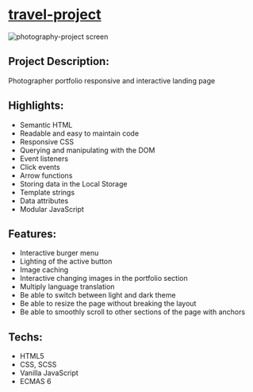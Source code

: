 # [travel-project](https://aliaksei-siniauski.github.io/travel-project/)

![photography-project screen](https://user-images.githubusercontent.com/92273438/190915601-9cd16dcc-459a-4781-a581-62d9711b448e.png)


## Project Description:
Photographer portfolio responsive and interactive landing page

## Highlights:
- Semantic HTML
- Readable and easy to maintain code
- Responsive CSS
- Querying and manipulating with the DOM
- Event listeners
- Click events
- Arrow functions 
- Storing data in the Local Storage
- Template strings
- Data attributes
- Modular JavaScript

## Features: 
- Interactive burger menu
- Lighting of the active button
- Image caching
- Interactive changing images in the portfolio section
- Multiply language translation
- Be able to switch between light and dark theme
- Be able to resize the page without breaking the layout
- Be able to smoothly scroll to other sections of the page with anchors


## Techs:
 * HTML5
 * CSS, SCSS
 * Vanilla JavaScript
 * ECMAS 6
